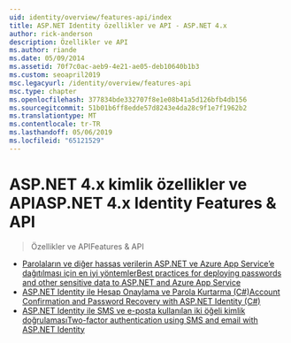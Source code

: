 ```yaml
---
uid: identity/overview/features-api/index
title: ASP.NET Identity özellikler ve API - ASP.NET 4.x
author: rick-anderson
description: Özellikler ve API
ms.author: riande
ms.date: 05/09/2014
ms.assetid: 70f7c0ac-aeb9-4e21-ae05-deb10640b1b3
ms.custom: seoapril2019
msc.legacyurl: /identity/overview/features-api
msc.type: chapter
ms.openlocfilehash: 377834bde332707f8e1e08b41a5d126bfb4db156
ms.sourcegitcommit: 51b01b6ff8edde57d8243e4da28c9f1e7f1962b2
ms.translationtype: MT
ms.contentlocale: tr-TR
ms.lasthandoff: 05/06/2019
ms.locfileid: "65121529"
---
```

# <a name="aspnet-4x-identity-features--api"></a><span data-ttu-id="92d4f-103">ASP.NET 4.x kimlik özellikler ve API</span><span class="sxs-lookup"><span data-stu-id="92d4f-103">ASP.NET 4.x Identity Features & API</span></span>

> <span data-ttu-id="92d4f-104">Özellikler ve API</span><span class="sxs-lookup"><span data-stu-id="92d4f-104">Features & API</span></span>

- [<span data-ttu-id="92d4f-105">Parolaların ve diğer hassas verilerin ASP.NET ve Azure App Service’e dağıtılması için en iyi yöntemler</span><span class="sxs-lookup"><span data-stu-id="92d4f-105">Best practices for deploying passwords and other sensitive data to ASP.NET and Azure App Service</span></span>](best-practices-for-deploying-passwords-and-other-sensitive-data-to-aspnet-and-azure.md)
- [<span data-ttu-id="92d4f-106">ASP.NET Identity ile Hesap Onaylama ve Parola Kurtarma (C#)</span><span class="sxs-lookup"><span data-stu-id="92d4f-106">Account Confirmation and Password Recovery with ASP.NET Identity (C#)</span></span>](account-confirmation-and-password-recovery-with-aspnet-identity.md)
- [<span data-ttu-id="92d4f-107">ASP.NET Identity ile SMS ve e-posta kullanılan iki öğeli kimlik doğrulaması</span><span class="sxs-lookup"><span data-stu-id="92d4f-107">Two-factor authentication using SMS and email with ASP.NET Identity</span></span>](two-factor-authentication-using-sms-and-email-with-aspnet-identity.md)

